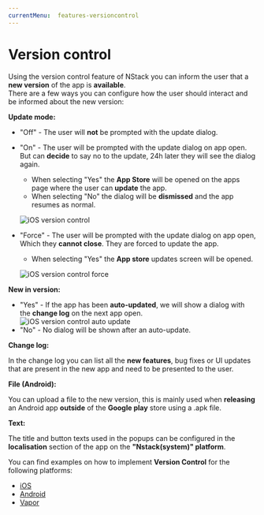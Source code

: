 ```yaml
---
currentMenu:  features-versioncontrol
---
```


# Version control

Using the version control feature of NStack you can inform the user that a **new version** of the app is **available**.  
There are a few ways you can configure how the user should interact and be informed about the new version:

**Update mode:**

- "Off" - The user will **not** be prompted with the update dialog.

- "On" - The user will be prompted with the update dialog on app open. But can **decide** to say no to the update, 24h later they will see the dialog again.

  - When selecting "Yes" the **App Store** will be opened on the apps page where the user can **update** the app.
  - When selecting "No" the dialog will be **dismissed** and the app resumes as normal.

  ![iOS version control](https://nstack-io.github.io/documentation/images/FeatureOverview/iOS/iOS_version_control.png)

- "Force" - The user will be prompted with the update dialog on app open, Which they **cannot close**. They are forced to update the app.

  - When selecting "Yes" the **App store** updates screen will be opened.

  ![iOS version control force](https://nstack-io.github.io/documentation/images/FeatureOverview/iOS/iOS_version_control_force.png)

**New in version:**

- "Yes" - If the app has been **auto-updated**, we will show a dialog with the **change log** on the next app open.  
  ![iOS version control auto update](https://nstack-io.github.io/documentation/images/FeatureOverview/iOS/iOS_version_control_auto_update.png)
- "No" - No dialog will be shown after an auto-update.

**Change log:**

In the change log you can list all the **new features**, bug fixes or UI updates that are present in the new app and need to be presented to the user.

**File (Android):**

You can upload a file to the new version, this is mainly used when **releasing** an Android app **outside** of the **Google play** store using a .apk file.

**Text:**

The title and button texts used in the popups can be configured in the **localisation** section of the app on the **"Nstack(system)" platform**.

You can find examples on how to implement **Version Control** for the following platforms:

- [iOS](../../docs/guides/iOS/iOS-Version-Control.html)
- [Android](../../docs/guides/Android/Android-Version-Control.html)
- [Vapor](../../docs/guides/Vapor/Vapor-Version-Control.html)
